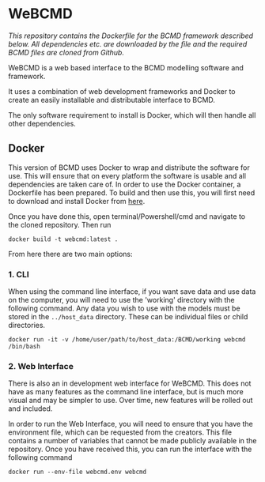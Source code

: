 # WeBCMD

*This repository contains the Dockerfile for the BCMD framework described below. All dependencies etc. are downloaded by the file and the required BCMD files are cloned from Github.*

WeBCMD is a web based interface to the BCMD modelling software and framework.

It uses a combination of web development frameworks and Docker to create an easily installable and distributable interface to BCMD.

The only software requirement to install is Docker, which will then handle all other dependencies.

## Docker ##
This version of BCMD uses Docker to wrap and distribute the software for use. This will ensure that on every platform the software is usable and all dependencies are taken care of. In order to use the Docker container, a Dockerfile has been prepared. To build and then use this, you will first need to download and install Docker from [here](https://docs.docker.com/engine/installation/).

Once you have done this, open terminal/Powershell/cmd and navigate to the cloned repository. Then run

```shell
docker build -t webcmd:latest .
```
From here there are two main options:

### 1. CLI ###
When using the command line interface, if you want save data and use data on the computer, you will need to use the 'working' directory with the following command. Any data you wish to use with the models must be stored in the `../host_data` directory. These can be individual files or child directories.
```shell
docker run -it -v /home/user/path/to/host_data:/BCMD/working webcmd /bin/bash
```
### 2. Web Interface ###
There is also an in development web interface for WeBCMD. This does not have as many features as the command line interface, but is much more visual and may be simpler to use. Over time, new features will be rolled out and included.

In order to run the Web Interface, you will need to ensure that you have the environment file, which can be requested from the creators. This file contains a number of variables that cannot be made publicly available in the repository. Once you have received this, you can run the interface with the following command

```shell
docker run --env-file webcmd.env webcmd
```
